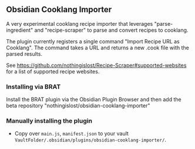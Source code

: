 ## Obsidian Cooklang Importer

A very experimental cooklang recipe importer that leverages "parse-ingredient" and "recipe-scraper" to parse and convert recipes to cooklang.

The plugin currently registers a single command "Import Recipe URL as Cooklang". The command takes a URL and returns a new .cook file with the parsed results.

See https://github.com/nothingislost/Recipe-Scraper#supported-websites for a list of supported recipe websites.

### Installing via BRAT

Install the BRAT plugin via the Obsidian Plugin Browser and then add the beta repository "nothingislost/obsidian-cooklang-importer"

### Manually installing the plugin

- Copy over `main.js`, `manifest.json` to your vault `VaultFolder/.obsidian/plugins/obsidian-cooklang-importer/`.

